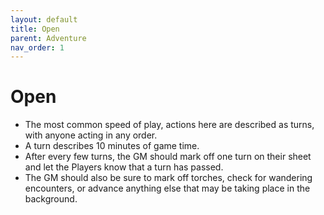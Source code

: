 ```yaml
---
layout: default
title: Open
parent: Adventure
nav_order: 1
---
```


# Open

- The most common speed of play, actions here are described as turns, with anyone acting in any order.
- A turn describes 10 minutes of game time.
- After every few turns, the GM should mark off one turn on their sheet and let the Players know that a turn has passed.
- The GM should also be sure to mark off torches, check for wandering encounters, or advance anything else that may be taking place in the background.
